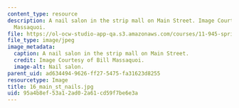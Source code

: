 ```yaml
---
content_type: resource
description: A nail salon in the strip mall on Main Street. Image Courtesy of Bill
  Massaquoi.
file: https://ol-ocw-studio-app-qa.s3.amazonaws.com/courses/11-945-springfield-studio-fall-2005/95a4b8ef53a12ad02a61cd59f7be6e3a_16_main_st_nails.jpg
file_type: image/jpeg
image_metadata:
  caption: A nail salon in the strip mall on Main Street.
  credit: Image Courtesy of Bill Massaquoi.
  image-alt: Nail salon.
parent_uid: ad634494-9626-ff27-5475-fa31623d8255
resourcetype: Image
title: 16_main_st_nails.jpg
uid: 95a4b8ef-53a1-2ad0-2a61-cd59f7be6e3a
---
```

